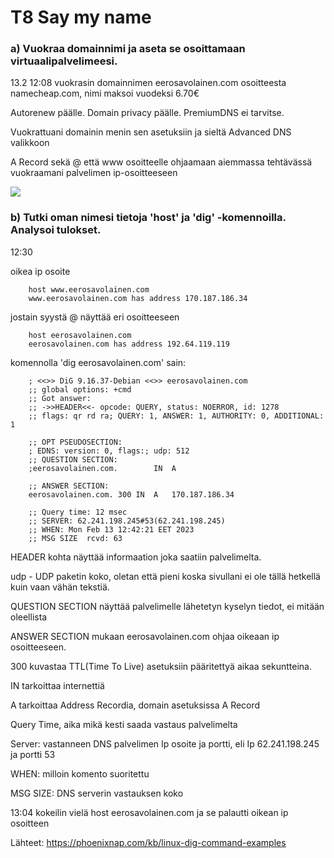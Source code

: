# T8 Say my name

### a)  Vuokraa domainnimi ja aseta se osoittamaan virtuaalipalvelimeesi.
13.2 12:08
vuokrasin domainnimen eerosavolainen.com osoitteesta namecheap.com, nimi maksoi vuodeksi 6.70€

Autorenew päälle.
Domain privacy päälle.
PremiumDNS ei tarvitse.

Vuokrattuani domainin menin sen asetuksiin ja sieltä Advanced DNS valikkoon

A Record sekä @ että www osoitteelle ohjaamaan aiemmassa tehtävässä vuokraamani palvelimen ip-osoitteeseen

![](Pictures/T8a)

### b) Tutki oman nimesi tietoja 'host' ja 'dig' -komennoilla. Analysoi tulokset.
12:30

oikea ip osoite

		host www.eerosavolainen.com
		www.eerosavolainen.com has address 170.187.186.34

jostain syystä @ näyttää eri osoitteeseen

		host eerosavolainen.com
		eerosavolainen.com has address 192.64.119.119

komennolla 'dig eerosavolainen.com' sain:

		; <<>> DiG 9.16.37-Debian <<>> eerosavolainen.com
		;; global options: +cmd
		;; Got answer:
		;; ->>HEADER<<- opcode: QUERY, status: NOERROR, id: 1278
		;; flags: qr rd ra; QUERY: 1, ANSWER: 1, AUTHORITY: 0, ADDITIONAL: 1
		
		;; OPT PSEUDOSECTION:
		; EDNS: version: 0, flags:; udp: 512
		;; QUESTION SECTION:
		;eerosavolainen.com.		IN	A
		
		;; ANSWER SECTION:
		eerosavolainen.com.	300	IN	A	170.187.186.34
		
		;; Query time: 12 msec
		;; SERVER: 62.241.198.245#53(62.241.198.245)
		;; WHEN: Mon Feb 13 12:42:21 EET 2023
		;; MSG SIZE  rcvd: 63

HEADER kohta näyttää informaation joka saatiin palvelimelta.

udp - UDP paketin koko, oletan että pieni koska sivullani ei ole tällä hetkellä kuin vaan vähän tekstiä.


QUESTION SECTION näyttää palvelimelle lähetetyn kyselyn tiedot, ei mitään oleellista


ANSWER SECTION mukaan eerosavolainen.com ohjaa oikeaan ip osoitteeseen. 

300 kuvastaa TTL(Time To Live) asetuksiin pääritettyä aikaa sekuntteina.

IN tarkoittaa internettiä

A tarkoittaa Address Recordia, domain asetuksissa A Record

Query Time, aika mikä kesti saada vastaus palvelimelta

Server: vastanneen DNS palvelimen Ip osoite ja portti, eli Ip 62.241.198.245 ja portti 53

WHEN: milloin komento suoritettu

MSG SIZE: DNS serverin vastauksen koko

13:04
kokeilin vielä host eerosavolainen.com ja se palautti oikean ip osoitteen

Lähteet: 
https://phoenixnap.com/kb/linux-dig-command-examples
